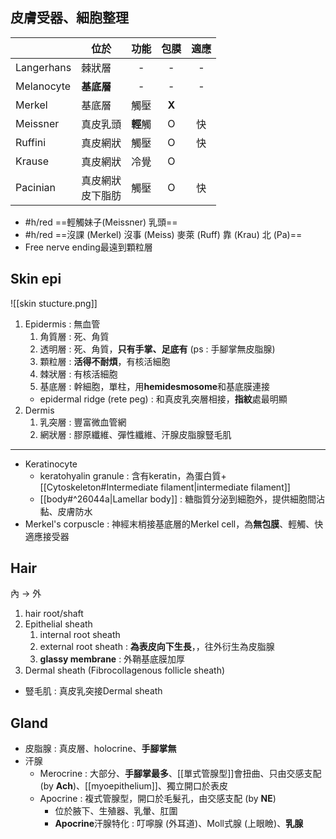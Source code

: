 ## 皮膚受器、細胞整理
|          | 位於               | 功能 | 包膜 | 適應 |
|----------|--------------------|:----:|:----:|:----:|
| Langerhans| 棘狀層             | - |  -   |    -  |
| Melanocyte| **基底層**             | - |  -   |    -  |
| Merkel   | 基底層             | 觸壓 |   **X**  |      |
| Meissner | 真皮乳頭           | **輕**觸 |   O  |  快  |
| Ruffini  | 真皮網狀           | 觸壓 |   O  |  快  |
| Krause   | 真皮網狀           | 冷覺 |   O  |      |
| Pacinian | 真皮網狀<br>皮下脂肪 | 觸壓 |   O  |  快  |
- #h/red ==輕觸妹子(Meissner) 乳頭==
- #h/red ==沒課 (Merkel) 沒事 (Meiss) 麥萊 (Ruff) 靠 (Krau) 北 (Pa)==
- Free nerve ending最遠到顆粒層
## Skin epi
![[skin stucture.png]]
1. Epidermis : 無血管
	1. 角質層 : 死、角質
	2. 透明層 : 死、角質，**只有手掌、足底有** (ps : 手腳掌無皮脂腺)
	3. 顆粒層 : **活得不耐煩**，有核活細胞
	4. 棘狀層 : 有核活細胞
	5. 基底層 : 幹細胞，單柱，用**hemidesmosome**和基底膜連接
	- epidermal ridge (rete peg) : 和真皮乳突層相接，**指紋**處最明顯 
2. Dermis
	1. 乳突層 : 豐富微血管網
	2. 網狀層 : 膠原纖維、彈性纖維、汗腺皮脂腺豎毛肌
***
- Keratinocyte
	- keratohyalin granule : 含有keratin，為蛋白質+[[Cytoskeleton#Intermediate filament|intermediate filament]]
	- [[body#^26044a|Lamellar body]] : 糖脂質分泌到細胞外，提供細胞間沾黏、皮膚防水
- Merkel's corpuscle : 神經末梢接基底層的Merkel cell，為**無包膜**、輕觸、快適應接受器
## Hair
內 -> 外
1. hair root/shaft
2. Epithelial sheath
	1. internal root sheath
	2. external root sheath : **為表皮向下生長**，，往外衍生為皮脂腺
	3. **glassy membrane** : 外鞘基底膜加厚
3. Dermal sheath (Fibrocollagenous follicle sheath)
- 豎毛肌 : 真皮乳突接Dermal sheath
##  Gland
- 皮脂腺 : 真皮層、holocrine、**手腳掌無**
- 汗腺 
	- Merocrine : 大部分、**手腳掌最多**、[[單式管腺型]]會扭曲、只由交感支配 (by **Ach**)、[[myoepithelium]]、獨立開口於表皮
	- Apocrine : 複式管腺型，開口於毛髮孔，由交感支配 (by **NE**)
		- 位於腋下、生殖器、乳暈、肛圍
		- **Apocrine**汗腺特化 : 叮嚀腺 (外耳道)、Moll式腺 (上眼瞼)、**乳腺**
